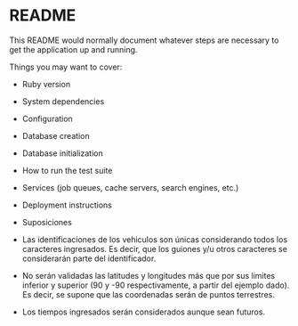 # README

This README would normally document whatever steps are necessary to get the
application up and running.

Things you may want to cover:

* Ruby version

* System dependencies

* Configuration

* Database creation

* Database initialization

* How to run the test suite

* Services (job queues, cache servers, search engines, etc.)

* Deployment instructions

* Suposiciones

- Las identificaciones de los vehiculos son únicas considerando todos los caracteres ingresados. Es decir, que los guiones y/u otros caracteres se considerarán parte del identificador.

- No serán validadas las latitudes y longitudes más que por sus limites inferior y superior (90 y -90 respectivamente, a partir del ejemplo dado). Es decir, se supone que las coordenadas serán de puntos terrestres.

- Los tiempos ingresados serán considerados aunque sean futuros.
